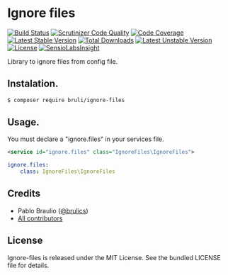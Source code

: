 # Ignore files
[![Build Status](https://travis-ci.org/bruli/ignore-files.svg?branch=master)](https://travis-ci.org/bruli/ignore-files)
[![Scrutinizer Code Quality](https://scrutinizer-ci.com/g/bruli/ignore-files/badges/quality-score.png?b=master)](https://scrutinizer-ci.com/g/bruli/ignore-files/?branch=master)
[![Code Coverage](https://scrutinizer-ci.com/g/bruli/ignore-files/badges/coverage.png?b=master)](https://scrutinizer-ci.com/g/bruli/ignore-files/?branch=master)
[![Latest Stable Version](https://poser.pugx.org/bruli/ignore-files/v/stable.svg)](https://packagist.org/packages/bruli/ignore-files) [![Total Downloads](https://poser.pugx.org/bruli/ignore-files/downloads)](https://packagist.org/packages/bruli/ignore-files) [![Latest Unstable Version](https://poser.pugx.org/bruli/ignore-files/v/unstable.svg)](https://packagist.org/packages/bruli/ignore-files) [![License](https://poser.pugx.org/bruli/ignore-files/license.svg)](https://packagist.org/packages/bruli/ignore-files)
[![SensioLabsInsight](https://insight.sensiolabs.com/projects/a88a81c4-a487-49a9-b869-ad07d1a9bf09/mini.png)](https://insight.sensiolabs.com/projects/a88a81c4-a487-49a9-b869-ad07d1a9bf09)

Library to ignore files from config file.

## Instalation.
```bash
$ composer require bruli/ignore-files
```
## Usage.
You must declare a "ignore.files" in your services file.
```xml
<service id="ignore.files" class="IgnoreFiles\IgnoreFiles">
```
```yaml
ignore.files:
    class: IgnoreFiles\IgnoreFiles
```
## Credits

* Pablo Braulio ([@brulics](https://twitter.com/brulics))
* [All contributors](https://github.com/bruli/ignore-files/graphs/contributors)

## License

Ignore-files is released under the MIT License. See the bundled LICENSE file for details.